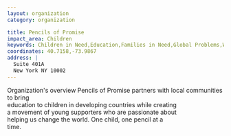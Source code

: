 ```yaml
---
layout: organization
category: organization

title: Pencils of Promise
impact_area: Children
keywords: Children in Need,Education,Families in Need,Global Problems,Women in Need
coordinates: 40.7158,-73.9867
address: |
  Suite 401A
  New York NY 10002
---
```

Organization's overview
Pencils of Promise partners with local communities to bring  
education to children in developing countries while creating  
a movement of young supporters who are passionate about  
helping us change the world. One child, one pencil at a  
time.